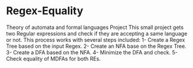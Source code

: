 # Regex-Equality
Theory of automata and formal languages Project
This small project gets two Regular expressions and check if they are accepting a same language or not.
This process works with several steps included:
1- Create a Regex Tree based on the input Regex.
2- Create an NFA base on the Regex Tree.
3- Create a DFA based on the NFA.
4- Minimize the DFA and check.
5- Check equality of MDFAs for both REs.
